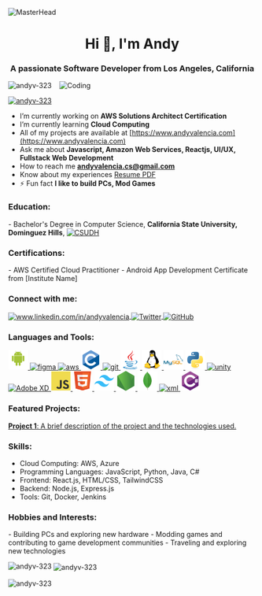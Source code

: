 ![MasterHead](https://images.hdqwalls.com/download/hello-world-4k-0o-2048x1152.jpg)

<h1 align="center">Hi 👋, I'm Andy</h1>
<h3 align="center">A passionate Software Developer from Los Angeles, California</h3>

<img align="right" alt="Coding" width="400" src="https://miro.medium.com/max/720/1*vJjJ3Mdok6Rvxx85IIRqBQ.gif">

<p align="left"> <img src="https://komarev.com/ghpvc/?username=andyv-323&label=Profile%20views&color=0e75b6&style=flat" alt="andyv-323" /> </p>

<p align="left"> <a href="https://github.com/ryo-ma/github-profile-trophy"><img src="https://github-profile-trophy.vercel.app/?username=andyv-323" alt="andyv-323" /></a> </p>

- I’m currently working on **AWS Solutions Architect Certification**
- I’m currently learning **Cloud Computing**
- All of my projects are available at [https://www.andyvalencia.com](https://www.andyvalencia.com)
- Ask me about **Javascript, Amazon Web Services, Reactjs, UI/UX, Fullstack Web Development**
- How to reach me **andyvalencia.cs@gmail.com**
- Know about my experiences [Resume PDF](https://github.com/andyV-323/andyV-323.github.io/blob/main/img/AndyValencia.pdf)
- ⚡ Fun fact **I like to build PCs, Mod Games**

<h3 align="left">Education:</h3>
<p align="left">
  - Bachelor's Degree in Computer Science, <strong>California State University, Dominguez Hills</strong>, 
  <a href="https://www.csudh.edu/" >
    <img src="https://www.csudh.edu/Assets/csudh-sites/brand/images/2018-06-18-csudh-logo-stacked-2-lines-on-white.png" alt="CSUDH" width="200" height="60" />
  </a>
</p>


<h3 align="left">Certifications:</h3>
<p align="left">
  - AWS Certified Cloud Practitioner
  - Android App Development Certificate from [Institute Name]
</p>

<h3 align="left">Connect with me:</h3>
<p align="left">
  <a href="https://www.linkedin.com/in/andyvalencia" target="_blank">
    <img align="center" src="https://raw.githubusercontent.com/rahuldkjain/github-profile-readme-generator/master/src/images/icons/Social/linked-in-alt.svg" alt="www.linkedin.com/in/andyvalencia" height="30" width="40" />
  </a>
  <a href="https://twitter.com/andy_valencia" target="_blank">
    <img align="center" src="https://upload.wikimedia.org/wikipedia/commons/thumb/6/60/Twitter_Logo_2021.svg/1200px-Twitter_Logo_2021.svg.png" alt="Twitter" width="40" height="40" />
  </a>
  <a href="https://github.com/andyV-323" target="_blank">
    <img align="center" src="https://upload.wikimedia.org/wikipedia/commons/thumb/0/08/Octicons-mark-github.svg/1024px-Octicons-mark-github.svg.png" alt="GitHub" width="40" height="40" />
  </a>
</p>

<h3 align="left">Languages and Tools:</h3>
<p align="left">
  <a href="https://developer.android.com" target="_blank" rel="noreferrer">
    <img src="https://raw.githubusercontent.com/devicons/devicon/master/icons/android/android-original-wordmark.svg" alt="android" width="40" height="40"/>
  </a>
  <a href="https://www.figma.com/" target="_blank" rel="noreferrer">
    <img src="https://upload.wikimedia.org/wikipedia/commons/3/33/Figma-logo.svg" alt="figma" width="40" height="40"/>
  </a>
  <a href="https://aws.amazon.com/" target="_blank" rel="noreferrer">
    <img src="https://raw.githubusercontent.com/devicons/devicon/master/icons/aws/aws-original.svg" alt="aws" width="40" height="40"/>
  </a>
  <a href="https://www.cprogramming.com/" target="_blank" rel="noreferrer">
    <img src="https://raw.githubusercontent.com/devicons/devicon/master/icons/c/c-original.svg" alt="c" width="40" height="40"/>
  </a>
  <a href="https://git-scm.com/" target="_blank" rel="noreferrer">
    <img src="https://www.vectorlogo.zone/logos/git-scm/git-scm-icon.svg" alt="git" width="40" height="40"/>
  </a>
  <a href="https://www.java.com" target="_blank" rel="noreferrer">
    <img src="https://raw.githubusercontent.com/devicons/devicon/master/icons/java/java-original.svg" alt="java" width="40" height="40"/>
  </a>
  <a href="https://www.linux.org/" target="_blank" rel="noreferrer">
    <img src="https://raw.githubusercontent.com/devicons/devicon/master/icons/linux/linux-original.svg" alt="linux" width="40" height="40"/>
  </a>
  <a href="https://www.mysql.com/" target="_blank" rel="noreferrer">
    <img src="https://raw.githubusercontent.com/devicons/devicon/master/icons/mysql/mysql-original-wordmark.svg" alt="mysql" width="40" height="40"/>
  </a>
  <a href="https://www.python.org" target="_blank" rel="noreferrer">
    <img src="https://raw.githubusercontent.com/devicons/devicon/master/icons/python/python-original.svg" alt="python" width="40" height="40"/>
  </a>
  <a href="https://unity.com/" target="_blank" rel="noreferrer">
    <img src="https://www.vectorlogo.zone/logos/unity3d/unity3d-icon.svg" alt="unity" width="40" height="40"/>
  </a>
  <a href="https://www.adobe.com/products/xd.html" target="_blank" rel="noreferrer">
    <img src="https://upload.wikimedia.org/wikipedia/commons/thumb/c/c2/Adobe_XD_CC_icon.svg/2101px-Adobe_XD_CC_icon.svg.png" alt="Adobe XD" width="40" height="40"/>
  </a>
  <a href="https://developer.mozilla.org/en-US/docs/Web/JavaScript" target="_blank" rel="noreferrer">
    <img src="https://raw.githubusercontent.com/devicons/devicon/master/icons/javascript/javascript-original.svg" alt="javascript" width="40" height="40"/>
  </a>
  <a href="https://html.com/" target="_blank" rel="noreferrer">
    <img src="https://raw.githubusercontent.com/devicons/devicon/master/icons/html5/html5-original.svg" alt="html" width="40" height="40"/>
  </a>
  <a href="https://tailwindcss.com/" target="_blank" rel="noreferrer">
    <img src="https://raw.githubusercontent.com/devicons/devicon/master/icons/tailwindcss/tailwindcss-plain.svg" alt="tailwindcss" width="40" height="40"/>
  </a>
  <a href="https://nodejs.org/en/" target="_blank" rel="noreferrer">
    <img src="https://raw.githubusercontent.com/devicons/devicon/master/icons/nodejs/nodejs-original.svg" alt="nodejs" width="40" height="40"/>
  </a>
  <a href="https://www.mongodb.com/" target="_blank" rel="noreferrer">
    <img src="https://raw.githubusercontent.com/devicons/devicon/master/icons/mongodb/mongodb-original.svg" alt="mongodb" width="40" height="40"/>
  </a>
  <a href="https://www.xml.com/" target="_blank" rel="noreferrer">
    <img src="https://upload.wikimedia.org/wikipedia/commons/7/74/XML_logo.svg" alt="xml" width="40" height="40"/>
  </a>
  <a href="https://learn.microsoft.com/en-us/dotnet/csharp/" target="_blank" rel="noreferrer">
    <img src="https://raw.githubusercontent.com/devicons/devicon/master/icons/csharp/csharp-original.svg" alt="C#" width="40" height="40"/>
  </a>
</p>

<h3 align="left">Featured Projects:</h3>
<p align="left">
  <a href="https://github.com/andyV-323/your-project-name" target="_blank">
    <strong>Project 1</strong>: A brief description of the project and the technologies used.
  </a>
</p>

<h3 align="left">Skills:</h3>
<ul>
  <li>Cloud Computing: AWS, Azure</li>
  <li>Programming Languages: JavaScript, Python, Java, C#</li>
  <li>Frontend: React.js, HTML/CSS, TailwindCSS</li>
  <li>Backend: Node.js, Express.js</li>
  <li>Tools: Git, Docker, Jenkins</li>
</ul>

<h3 align="left">Hobbies and Interests:</h3>
<p align="left">
  - Building PCs and exploring new hardware
  - Modding games and contributing to game development communities
  - Traveling and exploring new technologies
</p>

<p><img align="left" src="https://github-readme-stats.vercel.app/api/top-langs?username=andyv-323&show_icons=true&locale=en&layout=compact" alt="andyv-323" /></p>

<p>&nbsp;<img align="center" src="https://github-readme-stats.vercel.app/api?username=andyv-323&show_icons=true&locale=en" alt="andyv-323" /></p>

<p><img align="center" src="https://github-readme-streak-stats.herokuapp.com/?user=andyv-323&" alt="andyv-323" /></p>
